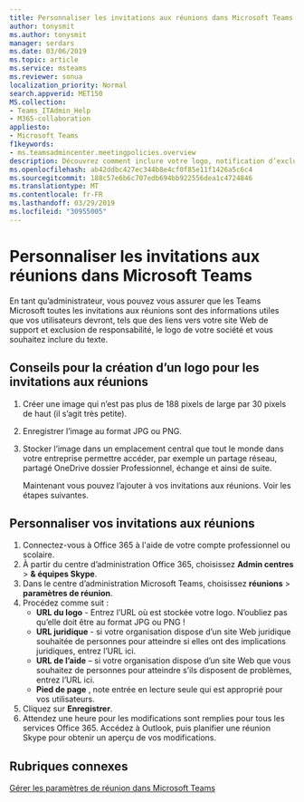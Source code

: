 ```yaml
---
title: Personnaliser les invitations aux réunions dans Microsoft Teams
author: tonysmit
ms.author: tonysmit
manager: serdars
ms.date: 03/06/2019
ms.topic: article
ms.service: msteams
ms.reviewer: sonua
localization_priority: Normal
search.appverid: MET150
MS.collection:
- Teams_ITAdmin_Help
- M365-collaboration
appliesto:
- Microsoft Teams
f1keywords:
- ms.teamsadmincenter.meetingpolicies.overview
description: Découvrez comment inclure votre logo, notification d’exclusion légale et d’autres informations dans vos invitations aux réunions.
ms.openlocfilehash: ab42ddbc427ec344b8e4cf0f85e11f1426a5c6c4
ms.sourcegitcommit: 188c57e6b6c707edb694bb922556dea1c4724846
ms.translationtype: MT
ms.contentlocale: fr-FR
ms.lasthandoff: 03/29/2019
ms.locfileid: "30955005"
---
```

# <a name="customize-meeting-invitations-in-microsoft-teams"></a>Personnaliser les invitations aux réunions dans Microsoft Teams

En tant qu’administrateur, vous pouvez vous assurer que les Teams Microsoft toutes les invitations aux réunions sont des informations utiles que vos utilisateurs devront, tels que des liens vers votre site Web de support et exclusion de responsabilité, le logo de votre société et vous souhaitez inclure du texte. 

## <a name="tips-for-creating-a-logo-for-meeting-invitations"></a>Conseils pour la création d’un logo pour les invitations aux réunions

1. Créer une image qui n’est pas plus de 188 pixels de large par 30 pixels de haut (il s’agit très petite).
2. Enregistrer l’image au format JPG ou PNG.
3. Stocker l’image dans un emplacement central que tout le monde dans votre entreprise permettre accéder, par exemple un partage réseau, partagé OneDrive dossier Professionnel, échange et ainsi de suite.

    Maintenant vous pouvez l’ajouter à vos invitations aux réunions. Voir les étapes suivantes.

## <a name="customize-your-meeting-invitations"></a>Personnaliser vos invitations aux réunions

1. Connectez-vous à Office 365 à l'aide de votre compte professionnel ou scolaire.
2. À partir du centre d’administration Office 365, choisissez **Admin centres** > **& équipes Skype**.
3. Dans le centre d’administration Microsoft Teams, choisissez **réunions** > **paramètres de réunion**.
4. Procédez comme suit :
    - **URL du logo** - Entrez l’URL où est stockée votre logo. N’oubliez pas qu’elle doit être au format JPG ou PNG !
    - **URL juridique** - si votre organisation dispose d’un site Web juridique souhaitée de personnes pour atteindre si elles ont des implications juridiques, entrez l’URL ici.
    - **URL de l’aide** – si votre organisation dispose d’un site Web que vous souhaitez de personnes pour atteindre s’ils disposent de problèmes, entrez l’URL ici.
    - **Pied de page** , note entrée en lecture seule qui est approprié pour vos utilisateurs.
5.  Cliquez sur **Enregistrer**.
6.  Attendez une heure pour les modifications sont remplies pour tous les services Office 365. Accédez à Outlook, puis planifier une réunion Skype pour obtenir un aperçu de vos modifications.

## <a name="related-topics"></a>Rubriques connexes

[Gérer les paramètres de réunion dans Microsoft Teams](meeting-settings-in-teams.md)
